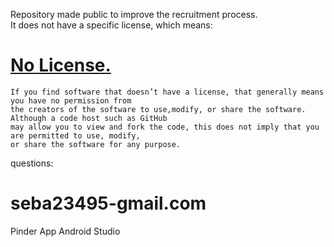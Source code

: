 Repository made public to improve the recruitment process. \
It does not have a specific license, which means:



# [No License.](https://choosealicense.com/no-permission/)

```
If you find software that doesn’t have a license, that generally means you have no permission from 
the creators of the software to use,modify, or share the software. Although a code host such as GitHub
may allow you to view and fork the code, this does not imply that you are permitted to use, modify,
or share the software for any purpose.
```

questions:
# seba23495-gmail.com
Pinder App Android Studio
